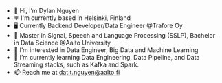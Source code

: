 - 👋 Hi, I’m Dylan Nguyen
- ❄ I'm currently based in Helsinki, Finland
- 🖥 Currently Backend Developer/Data Engineer @Trafore Oy
- 📖 Master in Signal, Speech and Language Processing (SSLP), Bachelor in Data Science @Aalto University
- 👀 I’m interested in Data Engineer, Big Data and Machine Learning
- 🌱 I’m currently learning Data Engineering, Data Pipeline, and Data Streaming stacks, such as Kafka and Spark.
- 📫 Reach me at dat.t.nguyen@aalto.fi

<!---
tiendatscorpy/tiendatscorpy is a ✨ special ✨ repository because its `README.md` (this file) appears on your GitHub profile.
You can click the Preview link to take a look at your changes.
--->
